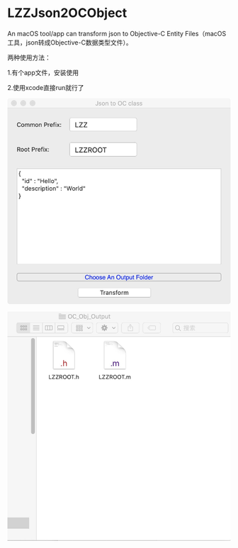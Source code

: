 # LZZJson2OCObject
An macOS tool/app can transform json to Objective-C Entity Files（macOS工具，json转成Objective-C数据类型文件）。



两种使用方法：

1.有个app文件，安装使用

2.使用xcode直接run就行了



![Image text](https://raw.githubusercontent.com/luzizheng/LZZJson2OCObject/master/img/1.jpg)

![Image text](https://raw.githubusercontent.com/luzizheng/LZZJson2OCObject/master/img/2.jpg)




